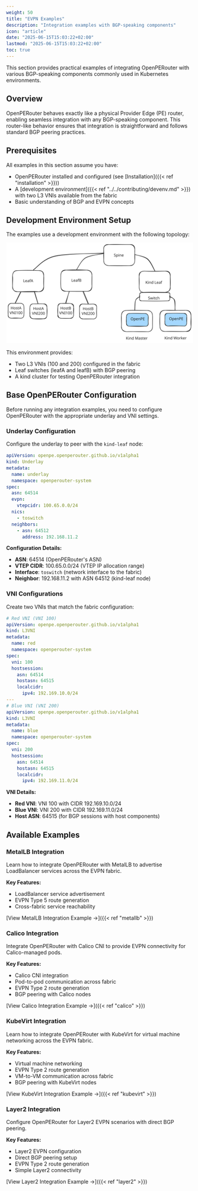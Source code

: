 ```yaml
---
weight: 50
title: "EVPN Examples"
description: "Integration examples with BGP-speaking components"
icon: "article"
date: "2025-06-15T15:03:22+02:00"
lastmod: "2025-06-15T15:03:22+02:00"
toc: true
---
```


This section provides practical examples of integrating OpenPERouter with various BGP-speaking components commonly used in Kubernetes environments.

## Overview

OpenPERouter behaves exactly like a physical Provider Edge (PE) router, enabling seamless integration with any BGP-speaking component. This router-like behavior ensures that integration is straightforward and follows standard BGP peering practices.

## Prerequisites

All examples in this section assume you have:

- OpenPERouter installed and configured (see [Installation]({{< ref "installation" >}}))
- A [development environment]({{< ref "../../contributing/devenv.md" >}}) with two L3 VNIs available from the fabric
- Basic understanding of BGP and EVPN concepts

## Development Environment Setup

The examples use a development environment with the following topology:

![](/images/openpedevenv.svg)

This environment provides:

- Two L3 VNIs (100 and 200) configured in the fabric
- Leaf switches (leafA and leafB) with BGP peering
- A kind cluster for testing OpenPERouter integration

## Base OpenPERouter Configuration

Before running any integration examples, you need to configure OpenPERouter with the appropriate underlay and VNI settings.

### Underlay Configuration

Configure the underlay to peer with the `kind-leaf` node:

```yaml
apiVersion: openpe.openperouter.github.io/v1alpha1
kind: Underlay
metadata:
  name: underlay
  namespace: openperouter-system
spec:
  asn: 64514
  evpn:
    vtepcidr: 100.65.0.0/24
  nics:
    - toswitch
  neighbors:
    - asn: 64512
      address: 192.168.11.2
```

**Configuration Details:**

- **ASN**: 64514 (OpenPERouter's ASN)
- **VTEP CIDR**: 100.65.0.0/24 (VTEP IP allocation range)
- **Interface**: `toswitch` (network interface to the fabric)
- **Neighbor**: 192.168.11.2 with ASN 64512 (kind-leaf node)

### VNI Configurations

Create two VNIs that match the fabric configuration:

```yaml
# Red VNI (VNI 100)
apiVersion: openpe.openperouter.github.io/v1alpha1
kind: L3VNI
metadata:
  name: red
  namespace: openperouter-system
spec:
  vni: 100
  hostsession:
    asn: 64514
    hostasn: 64515
    localcidr:
      ipv4: 192.169.10.0/24
---
# Blue VNI (VNI 200)
apiVersion: openpe.openperouter.github.io/v1alpha1
kind: L3VNI
metadata:
  name: blue
  namespace: openperouter-system
spec:
  vni: 200
  hostsession:
    asn: 64514
    hostasn: 64515
    localcidr:
      ipv4: 192.169.11.0/24
```

**VNI Details:**

- **Red VNI**: VNI 100 with CIDR 192.169.10.0/24
- **Blue VNI**: VNI 200 with CIDR 192.169.11.0/24
- **Host ASN**: 64515 (for BGP sessions with host components)

## Available Examples

### MetalLB Integration

Learn how to integrate OpenPERouter with MetalLB to advertise LoadBalancer services across the EVPN fabric.

**Key Features:**

- LoadBalancer service advertisement
- EVPN Type 5 route generation
- Cross-fabric service reachability

[View MetalLB Integration Example →]({{< ref "metallb" >}})

### Calico Integration

Integrate OpenPERouter with Calico CNI to provide EVPN connectivity for Calico-managed pods.

**Key Features:**

- Calico CNI integration
- Pod-to-pod communication across fabric
- EVPN Type 2 route generation
- BGP peering with Calico nodes

[View Calico Integration Example →]({{< ref "calico" >}})

### KubeVirt Integration

Learn how to integrate OpenPERouter with KubeVirt for virtual machine networking across the EVPN fabric.

**Key Features:**

- Virtual machine networking
- EVPN Type 2 route generation
- VM-to-VM communication across fabric
- BGP peering with KubeVirt nodes

[View KubeVirt Integration Example →]({{< ref "kubevirt" >}})

### Layer2 Integration

Configure OpenPERouter for Layer2 EVPN scenarios with direct BGP peering.

**Key Features:**

- Layer2 EVPN configuration
- Direct BGP peering setup
- EVPN Type 2 route generation
- Simple Layer2 connectivity

[View Layer2 Integration Example →]({{< ref "layer2" >}})
